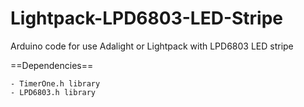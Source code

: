 Lightpack-LPD6803-LED-Stripe
============================

Arduino code for use Adalight or Lightpack with LPD6803 LED stripe

==Dependencies==

	- TimerOne.h library
	- LPD6803.h library
